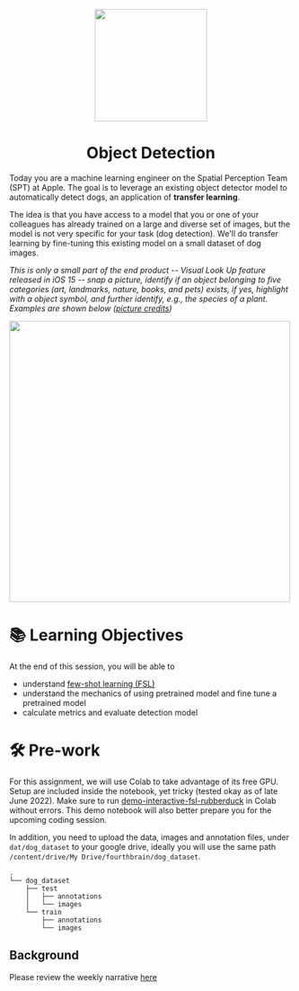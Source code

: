 <p align = "center" draggable=”false” ><img src="https://user-images.githubusercontent.com/37101144/161836199-fdb0219d-0361-4988-bf26-48b0fad160a3.png"
     width="200px"
     height="auto"/>
</p>

# <h1 align="center" id="heading">Object Detection</h1>

Today you are a machine learning engineer on the Spatial Perception Team (SPT) at Apple. The goal is to leverage an existing object detector model to automatically detect dogs, an application of **transfer learning**. 

The idea is that you have access to a model that you or one of your colleagues has already trained on a large and diverse set of images, but the model is not very specific for your task (dog detection). We'll do transfer learning by fine-tuning this existing model on a small dataset of dog images. 

*This is only a small part of the end product -- Visual Look Up feature released in iOS 15 -- snap a picture, identify if an object belonging to five categories (art, landmarks, nature, books, and pets) exists, if yes, highlight with a object symbol, and further identify, e.g., the species of a plant. Examples are shown below ([picture credits](https://www.iphonetricks.org/how-to-visual-look-up-photos-on-iphone/))*

<div>
<img src="https://149493502.v2.pressablecdn.com/wp-content/uploads/2021/07/visual-look-up-categories.jpg" width="500"/>
</div>

# 📚 Learning Objectives

At the end of this session, you will be able to

- understand [few-shot learning (FSL)](https://neptune.ai/blog/understanding-few-shot-learning-in-computer-vision)
- understand the mechanics of using pretrained model and fine tune a pretrained model 
- calculate metrics and evaluate detection model

# 🛠️ Pre-work

For this assignment, we will use Colab to take advantage of its free GPU. Setup are included inside the notebook, yet tricky (tested okay as of late June 2022). Make sure to run [demo-interactive-fsl-rubberduck](prework/demo-interactive-fsl-rubberduck.ipynb) in Colab without errors. This demo notebook will also better prepare you for the upcoming coding session.

In addition, you need to upload the data, images and annotation files, under `dat/dog_dataset` to your google drive, ideally you will use the same path `/content/drive/My Drive/fourthbrain/dog_dataset`.

```
.
└── dog_dataset
    ├── test
    │   ├── annotations
    │   └── images
    └── train
        ├── annotations
        └── images
```

## Background
Please review the weekly narrative [here](https://www.notion.so/Week-9-Computer-Vision-ed2f3e9b061a42069d3f85c41ca6066b)
